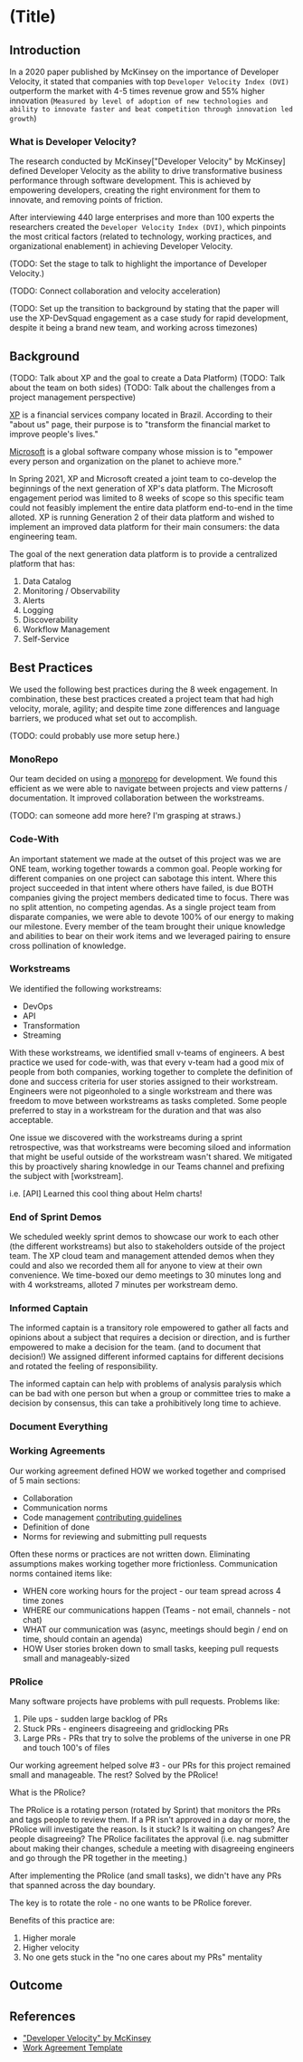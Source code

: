 # (Title)

## Introduction

In a 2020 paper published by McKinsey on the importance of Developer Velocity, it stated that companies with top `Developer Velocity Index (DVI)` outperform the market with 4-5 times revenue grow and 55% higher innovation (`Measured by level of adoption of new technologies and ability to innovate faster and beat competition through innovation led growth`)

### What is Developer Velocity?

The research conducted by McKinsey["Developer Velocity" by McKinsey] defined Developer Velocity as the ability to drive transformative business performance through software development. This is achieved by empowering developers, creating the right environment for them to innovate, and removing points of friction.

After interviewing 440 large enterprises and more than 100 experts the researchers created the `Developer Velocity Index (DVI)`, which pinpoints the most critical factors (related to technology, working practices, and organizational enablement) in achieving Developer Velocity.

(TODO: Set the stage to talk to highlight the importance of Developer Velocity.)

(TODO: Connect collaboration and velocity acceleration)

(TODO: Set up the transition to background by stating that the paper will use the XP-DevSquad engagement as a case study for rapid development, despite it being a brand new team, and working across timezones)

## Background

(TODO: Talk about XP and the goal to create a Data Platform)
(TODO: Talk about the team on both sides)
(TODO: Talk about the challenges from a project management perspective)

[XP](https://www.xpi.com.br/quem-somos/) is a financial services company located in Brazil. According to their "about us" page, their purpose is to "transform the financial market to improve people's lives."

[Microsoft](https://www.microsoft.com/) is a global software company whose mission is to "empower every person and organization on the planet to achieve more."

In Spring 2021, XP and Microsoft created a joint team to co-develop the beginnings of the next generation of XP's data platform. The Microsoft engagement period was limited to 8 weeks of scope so this specific team could not feasibly implement the entire data platform end-to-end in the time alloted. XP is running Generation 2 of their data platform and wished to implement an improved data platform for their main consumers: the data engineering team.

The goal of the next generation data platform is to provide a centralized platform that has:

1. Data Catalog
2. Monitoring / Observability
3. Alerts
4. Logging
5. Discoverability
6. Workflow Management
7. Self-Service

## Best Practices

We used the following best practices during the 8 week engagement. In combination, these best practices created a project team that had high velocity, morale, agility; and despite time zone differences and language barriers, we produced what set out to accomplish.

(TODO: could probably use more setup here.)

### MonoRepo

Our team decided on using a [monorepo](https://en.wikipedia.org/wiki/Monorepo) for development. We found this efficient as we were able to navigate between projects and view patterns / documentation. It improved collaboration between the workstreams.

(TODO: can someone add more here? I'm grasping at straws.)

### Code-With

An important statement we made at the outset of this project was we are ONE team, working together towards a common goal. People working for different companies on one project can sabotage this intent. Where this project succeeded in that intent where others have failed, is due BOTH companies giving the project members dedicated time to focus. There was no split attention, no competing agendas. As a single project team from disparate companies, we were able to devote 100% of our energy to making our milestone. Every member of the team brought their unique knowledge and abilities to bear on their work items and we leveraged pairing to ensure cross pollination of knowledge.

### Workstreams

We identified the following workstreams:

* DevOps
* API
* Transformation
* Streaming

With these workstreams, we identified small v-teams of engineers. A best practice we used for code-with, was that every v-team had a good mix of people from both companies, working together to complete the definition of done and success criteria for user stories assigned to their workstream. Engineers were not pigeonholed to a single workstream and there was freedom to move between workstreams as tasks completed. Some people preferred to stay in a workstream for the duration and that was also acceptable.

One issue we discovered with the workstreams during a sprint retrospective, was that workstreams were becoming siloed and information that might be useful outside of the workstream wasn't shared. We mitigated this by proactively sharing knowledge in our Teams channel and prefixing the subject with [workstream].

i.e. [API] Learned this cool thing about Helm charts!

### End of Sprint Demos

We scheduled weekly sprint demos to showcase our work to each other (the different workstreams) but also to stakeholders outside of the project team. The XP cloud team and management attended demos when they could and also we recorded them all for anyone to view at their own convenience. We time-boxed our demo meetings to 30 minutes long and with 4 workstreams, alloted 7 minutes per workstream demo. 

### Informed Captain

The informed captain is a transitory role empowered to gather all facts and opinions about a subject that requires a decision or direction, and is further empowered to make a decision for the team. (and to document that decision!) We assigned different informed captains for different decisions and rotated the feeling of responsibility.

The informed captain can help with problems of analysis paralysis which can be bad with one person but when a group or committee tries to make a decision by consensus, this can take a prohibitively long time to achieve.

### Document Everything

### Working Agreements

Our working agreement defined HOW we worked together and comprised of 5 main sections:

* Collaboration
* Communication norms
* Code management [contributing guidelines](./CONTRIBUTING.md)
* Definition of done
* Norms for reviewing and submitting pull requests

Often these norms or practices are not written down. Eliminating assumptions makes working together more frictionless.
Communication norms contained items like:

* WHEN core working hours for the project - our team spread across 4 time zones
* WHERE our communications happen (Teams - not email, channels - not chat)
* WHAT our communication was (async, meetings should begin / end on time, should contain an agenda)
* HOW User stories broken down to small tasks, keeping pull requests small and manageably-sized

### PRolice

Many software projects have problems with pull requests. Problems like:

1. Pile ups - sudden large backlog of PRs
2. Stuck PRs - engineers disagreeing and gridlocking PRs
3. Large PRs - PRs that try to solve the problems of the universe in one PR and touch 100's of files

Our working agreement helped solve #3 - our PRs for this project remained small and manageable. The rest? Solved by the PRolice!

What is the PRolice?

The PRolice is a rotating person (rotated by Sprint) that monitors the PRs and tags people to review them. If a PR isn't approved in a day or more, the PRolice will investigate the reason. Is it stuck? Is it waiting on changes? Are people disagreeing? The PRolice facilitates the approval (i.e. nag submitter about making their changes, schedule a meeting with disagreeing engineers and go through the PR together in the meeting.)

After implementing the PRolice (and small tasks), we didn't have any PRs that spanned across the day boundary.

The key is to rotate the role - no one wants to be PRolice forever.

Benefits of this practice are:

1. Higher morale
2. Higher velocity
3. No one gets stuck in the "no one cares about my PRs" mentality

## Outcome

## References

* ["Developer Velocity" by McKinsey](https://www.mckinsey.com/industries/technology-media-and-telecommunications/our-insights/developer-velocity-how-software-excellence-fuels-business-performance)
* [Work Agreement Template](./work-agreement-template.md)
